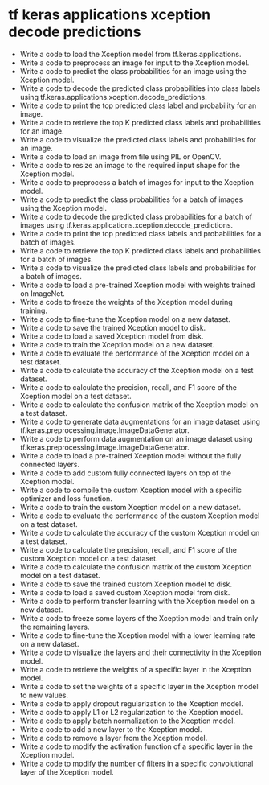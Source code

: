 # tf keras applications xception decode predictions

- Write a code to load the Xception model from tf.keras.applications.
- Write a code to preprocess an image for input to the Xception model.
- Write a code to predict the class probabilities for an image using the Xception model.
- Write a code to decode the predicted class probabilities into class labels using tf.keras.applications.xception.decode_predictions.
- Write a code to print the top predicted class label and probability for an image.
- Write a code to retrieve the top K predicted class labels and probabilities for an image.
- Write a code to visualize the predicted class labels and probabilities for an image.
- Write a code to load an image from file using PIL or OpenCV.
- Write a code to resize an image to the required input shape for the Xception model.
- Write a code to preprocess a batch of images for input to the Xception model.
- Write a code to predict the class probabilities for a batch of images using the Xception model.
- Write a code to decode the predicted class probabilities for a batch of images using tf.keras.applications.xception.decode_predictions.
- Write a code to print the top predicted class labels and probabilities for a batch of images.
- Write a code to retrieve the top K predicted class labels and probabilities for a batch of images.
- Write a code to visualize the predicted class labels and probabilities for a batch of images.
- Write a code to load a pre-trained Xception model with weights trained on ImageNet.
- Write a code to freeze the weights of the Xception model during training.
- Write a code to fine-tune the Xception model on a new dataset.
- Write a code to save the trained Xception model to disk.
- Write a code to load a saved Xception model from disk.
- Write a code to train the Xception model on a new dataset.
- Write a code to evaluate the performance of the Xception model on a test dataset.
- Write a code to calculate the accuracy of the Xception model on a test dataset.
- Write a code to calculate the precision, recall, and F1 score of the Xception model on a test dataset.
- Write a code to calculate the confusion matrix of the Xception model on a test dataset.
- Write a code to generate data augmentations for an image dataset using tf.keras.preprocessing.image.ImageDataGenerator.
- Write a code to perform data augmentation on an image dataset using tf.keras.preprocessing.image.ImageDataGenerator.
- Write a code to load a pre-trained Xception model without the fully connected layers.
- Write a code to add custom fully connected layers on top of the Xception model.
- Write a code to compile the custom Xception model with a specific optimizer and loss function.
- Write a code to train the custom Xception model on a new dataset.
- Write a code to evaluate the performance of the custom Xception model on a test dataset.
- Write a code to calculate the accuracy of the custom Xception model on a test dataset.
- Write a code to calculate the precision, recall, and F1 score of the custom Xception model on a test dataset.
- Write a code to calculate the confusion matrix of the custom Xception model on a test dataset.
- Write a code to save the trained custom Xception model to disk.
- Write a code to load a saved custom Xception model from disk.
- Write a code to perform transfer learning with the Xception model on a new dataset.
- Write a code to freeze some layers of the Xception model and train only the remaining layers.
- Write a code to fine-tune the Xception model with a lower learning rate on a new dataset.
- Write a code to visualize the layers and their connectivity in the Xception model.
- Write a code to retrieve the weights of a specific layer in the Xception model.
- Write a code to set the weights of a specific layer in the Xception model to new values.
- Write a code to apply dropout regularization to the Xception model.
- Write a code to apply L1 or L2 regularization to the Xception model.
- Write a code to apply batch normalization to the Xception model.
- Write a code to add a new layer to the Xception model.
- Write a code to remove a layer from the Xception model.
- Write a code to modify the activation function of a specific layer in the Xception model.
- Write a code to modify the number of filters in a specific convolutional layer of the Xception model.